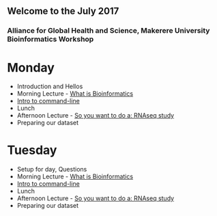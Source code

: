 ## Welcome to the July 2017 
### Alliance for Global Health and Science, Makerere University Bioinformatics Workshop

Monday
=======

* Introduction and Hellos
* Morning Lecture - [What is Bioinformatics](Lecture_Series/What_is_Bioinformatics.pdf)
* [Intro to command-line](monday/intro)
* Lunch
* Afternoon Lecture - [So you want to do a: RNAseq study](Lecture_Series/RNAseq_Differential_Expression_Analysis.pdf)
* Preparing our dataset

Tuesday
=======
* Setup for day, Questions
* Morning Lecture - [What is Bioinformatics](Lecture_Series/What_is_Bioinformatics.pdf)
* [Intro to command-line](monday/intro)
* Lunch
* Afternoon Lecture - [So you want to do a: RNAseq study](Lecture_Series/RNAseq_Differential_Expression_Analysis.pdf)
* Preparing our dataset
